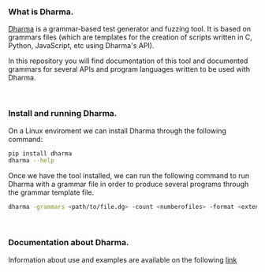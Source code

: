 ### What is Dharma.

[Dharma](https://github.com/MozillaSecurity/dharma) is a grammar-based test generator and fuzzing tool. It is based on grammars files (which are templates for the creation of scripts written in C, Python, JavaScript, etc using Dharma's API).

In this repository you will find documentation of this tool and documented grammars for several APIs and program languages written to be used with Dharma.

<br>

### Install and running Dharma.

On a Linux enviroment we can install Dharma through the following command:

```bash
pip install dharma
dharma --help
```

Once we have the tool installed, we can run the following command to run Dharma with a grammar file in order to produce several programs through the grammar template file.

```bash
dharma -grammars <path/to/file.dg> -count <numberofiles> -format <extension> -seed 1337 -storage <output_folder>
```

<br>

### Documentation about Dharma.

Information about use and examples are available on the following [link](https://qv1ntv5.github.io/2024-03-22-Dharma_Tutorial/)

